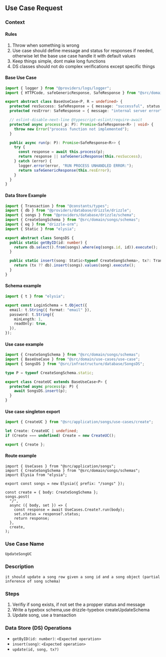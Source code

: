## Use Case Request

### Context

#### Rules

1. Throw when something is wrong
2. Use case should define message and status for responses if needed, otherwise let the base use case handle it with default values
3. Keep things simple, dont make long functions
4. DS classes should not do complex verifications except specific things

#### Base Use Case

```typescript
import { logger } from "@providers/logs/logger";
import { HTTPCode, safeGenericResponse, SafeResponse } from "@src/domain/http/response";

export abstract class BaseUseCase<P, R = undefined> {
  protected resSuccess: SafeResponse = { message: "successful", status: HTTPCode.OK };
  protected resError: SafeResponse = { message: "internal server error", status: HTTPCode.INTERNAL_SERVER_ERROR };

  // eslint-disable-next-line @typescript-eslint/require-await
  protected async process(_p: P): Promise<SafeResponse<R> | void> {
    throw new Error("process function not implemented");
  }

  public async run(p: P): Promise<SafeResponse<R>> {
    try {
      const response = await this.process(p);
      return response || safeGenericResponse(this.resSuccess);
    } catch (error) {
      logger.error(error, "RUN PROCESS UNHANDLED ERROR:");
      return safeGenericResponse(this.resError);
    }
  }
}
```

#### Data Store Example

```typescript
import { Transaction } from "@constants/types";
import { db } from "@providers/database/drizzle/drizzle";
import { songs } from "@providers/database/drizzle/schema";
import { CreateSongSchema } from "@src/domain/songs/schemas";
import { eq } from "drizzle-orm";
import { Static } from "elysia";

export abstract class SongsDS {
  public static getByID(id: number) {
    return db.select().from(songs).where(eq(songs.id, id)).execute();
  }

  public static insert(song: Static<typeof CreateSongSchema>, tx?: Transaction) {
    return (tx ?? db).insert(songs).values(song).execute();
  }
}
```

#### Schema example 

```typescript
import { t } from "elysia";

export const LoginSchema = t.Object({
  email: t.String({ format: "email" }),
  password: t.String({
    minLength: 1,
    readOnly: true,
  }),
});
```

#### Use case example

```typescript
import { CreateSongSchema } from "@src/domain/songs/schemas";
import { BaseUseCase } from "@src/domain/use-cases/use-case";
import { SongsDS } from "@src/infrastructure/database/SongsDS";

type P = typeof CreateSongSchema.static;

export class CreateUC extends BaseUseCase<P> {
  protected async process(p: P) {
    await SongsDS.insert(p);
  }
}

```

#### Use case singleton export

```typescript
import { CreateUC } from "@src/application/songs/use-cases/create";

let Create: CreateUC | undefined;
if (Create === undefined) Create = new CreateUC();

export { Create };

```

#### Route example

```Route
import { UseCases } from "@src/application/songs";
import { CreateSongSchema } from "@src/domain/songs/schemas";
import Elysia from "elysia";

export const songs = new Elysia({ prefix: "/songs" });

const create = { body: CreateSongSchema };
songs.post(
  "/",
  async ({ body, set }) => {
    const response = await UseCases.Create?.run(body);
    set.status = response?.status;
    return response;
  },
  create,
);
```

### Use Case Name
`UpdateSongUC`

### Description
`it should update a song row given a song id and a song object (partial inference of song schema)`

### Steps
1. Verifiy if song exists, if not set the a propper status and message
2. Write a typebox schema,use drizzle-typebox createUpdateSchema
3. Update song, use a transaction

### Data Store (DS) Operations
- `getByID(id: number)`: `<Expected operation>`  
- `insert(song)`: `<Expected operation>`  
- `update(id, song, tx?)`

